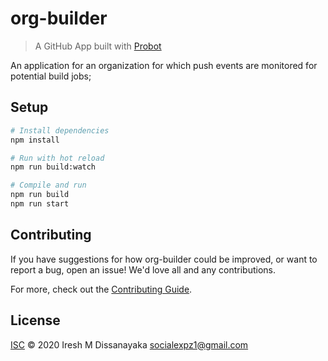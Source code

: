 # org-builder

> A GitHub App built with [Probot](https://github.com/probot/probot)

An application for an organization for which push events are monitored for potential build jobs;

## Setup

```sh
# Install dependencies
npm install

# Run with hot reload
npm run build:watch

# Compile and run
npm run build
npm run start
```

## Contributing

If you have suggestions for how org-builder could be improved, or want to report a bug, open an issue! We'd love all and any contributions.

For more, check out the [Contributing Guide](CONTRIBUTING.md).

## License

[ISC](LICENSE) © 2020 Iresh M Dissanayaka <socialexpz1@gmail.com>